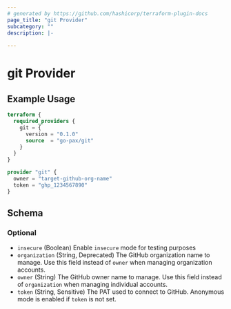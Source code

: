 ```yaml
---
# generated by https://github.com/hashicorp/terraform-plugin-docs
page_title: "git Provider"
subcategory: ""
description: |-
  
---
```


# git Provider



## Example Usage

```terraform
terraform {
  required_providers {
    git = {
      version = "0.1.0"
      source  = "go-pax/git"
    }
  }
}

provider "git" {
  owner = "target-github-org-name"
  token = "ghp_1234567890"
}
```

<!-- schema generated by tfplugindocs -->
## Schema

### Optional

- `insecure` (Boolean) Enable `insecure` mode for testing purposes
- `organization` (String, Deprecated) The GitHub organization name to manage. Use this field instead of `owner` when managing organization accounts.
- `owner` (String) The GitHub owner name to manage. Use this field instead of `organization` when managing individual accounts.
- `token` (String, Sensitive) The PAT used to connect to GitHub. Anonymous mode is enabled if `token` is not set.
